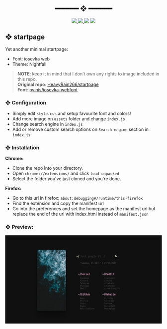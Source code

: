 <h2 align="center"> ━━━━━━  ❖  ━━━━━━ </h2>
<!-- BADGES -->
<div align="center">
   <p></p>
   <a href="https://github.com/WahidIslamLinad/startpage/stargazers">
      <img src="https://img.shields.io/github/stars/WahidIslamLinad/startpage?color=%23ffb29b&labelColor=%230B0F10&style=for-the-badge">
   </a>
   <a href="https://github.com/WahidIslamLinad/startpage/network/members/">
      <img src="https://img.shields.io/github/forks/WahidIslamLinad/startpage?color=%237ba5dd&labelColor=%230B0F10&style=for-the-badge">
   </a>
   <img src="https://img.shields.io/github/repo-size/WahidIslamLinad/startpage?color=%23ee6a70&labelColor=%230B0F10&style=for-the-badge">
   <!--<a href="https://discord.gg/2RfJb3CVfb">
      <img src="https://img.shields.io/discord/723849691552284772?color=cb92f2&labelColor=0B0F10&style=for-the-badge"/>
   </a> -->
	<img src="https://badges.pufler.dev/visits/WahidIslamLinad/startpage?style=for-the-badge&color=91e6b1&logoColor=white&labelColor=0B0F10"/>
   <br>
</div>

<p/>

<h2></h2>

## ❖ startpage <img alt="" align="right" src="https://badges.pufler.dev/updated/WahidIslamLinad/startpage?style=for-the-badge&color=91e6b1&logoColor=white&labelColor=0B0F10"/>

Yet another minimal startpage:
- Font: iosevka web
- Theme: Nightfall

> **NOTE**: keep it in mind that I don't own any rights to image included in this repo.  
> **Original repo**: [HeavyRain266/startpage](https://github.com/HeavyRain266/startpage)  
> **Font**: [pvinis/iosevka-webfont](https://github.com/pvinis/iosevka-webfont)  

### ❖ Configuration
- Simply edit `style.css` and setup favourite font and colors!
- Add more image on `assets` folder and change `index.js`
- Change search engine in `index.js`
- Add or remove custom search options on `Search engine` section in `index.js`

### ❖ Installation	
**Chrome:**
- Clone the repo into your directory.
- Open `chrome://extensions/` and click `load unpacked`
- Select the folder you've just cloned and you're done.

**Firefox:**
- Go to this url in firefox: `about:debugging#/runtime/this-firefox`
- Find the extension and copy the manifest url
- Go into the preferences and set the homepage as the manifest url but replace the end of the url with index.html instead of `manifest.json`

### ❖ Preview:
<!--<details>
<summary><samp>extend</samp></summary> -->
	
![img](preview.png)
	
<!--</details> -->
